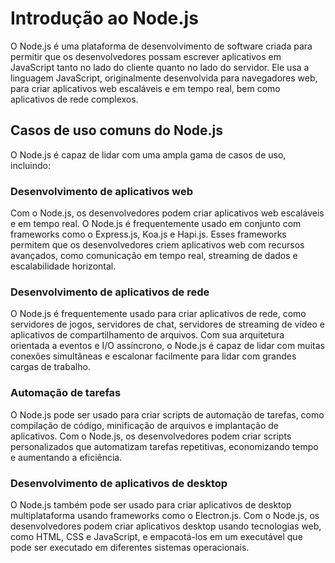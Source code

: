 # Introdução ao Node.js

O Node.js é uma plataforma de desenvolvimento de software criada para permitir que os desenvolvedores possam escrever aplicativos em JavaScript tanto no lado do cliente quanto no lado do servidor. Ele usa a linguagem JavaScript, originalmente desenvolvida para navegadores web, para criar aplicativos web escaláveis e em tempo real, bem como aplicativos de rede complexos.

## Casos de uso comuns do Node.js

O Node.js é capaz de lidar com uma ampla gama de casos de uso, incluindo:

### Desenvolvimento de aplicativos web

Com o Node.js, os desenvolvedores podem criar aplicativos web escaláveis e em tempo real. O Node.js é frequentemente usado em conjunto com frameworks como o Express.js, Koa.js e Hapi.js. Esses frameworks permitem que os desenvolvedores criem aplicativos web com recursos avançados, como comunicação em tempo real, streaming de dados e escalabilidade horizontal.

### Desenvolvimento de aplicativos de rede

O Node.js é frequentemente usado para criar aplicativos de rede, como servidores de jogos, servidores de chat, servidores de streaming de vídeo e aplicativos de compartilhamento de arquivos. Com sua arquitetura orientada a eventos e I/O assíncrono, o Node.js é capaz de lidar com muitas conexões simultâneas e escalonar facilmente para lidar com grandes cargas de trabalho.

### Automação de tarefas

O Node.js pode ser usado para criar scripts de automação de tarefas, como compilação de código, minificação de arquivos e implantação de aplicativos. Com o Node.js, os desenvolvedores podem criar scripts personalizados que automatizam tarefas repetitivas, economizando tempo e aumentando a eficiência.

### Desenvolvimento de aplicativos de desktop

O Node.js também pode ser usado para criar aplicativos de desktop multiplataforma usando frameworks como o Electron.js. Com o Node.js, os desenvolvedores podem criar aplicativos desktop usando tecnologias web, como HTML, CSS e JavaScript, e empacotá-los em um executável que pode ser executado em diferentes sistemas operacionais.